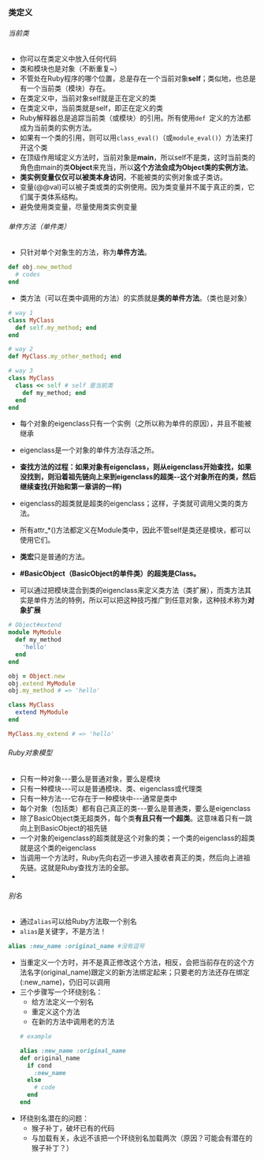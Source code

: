 ### 类定义

###### 当前类

* 你可以在类定义中放入任何代码
* 类和模块也是对象（不断重复~）
* 不管处在Ruby程序的哪个位置，总是存在一个当前对象**self**；类似地，也总是有一个当前类（模块）存在。
* 在类定义中，当前对象self就是正在定义的类
* 在类定义中，当前类就是self，即正在定义的类
* Ruby解释器总是追踪当前类（或模块）的引用。所有使用`def `定义的方法都成为当前类的实例方法。
* 如果有一个类的引用，则可以用`class_eval()`（或`module_eval()`）方法来打开这个类
* 在顶级作用域定义方法时，当前对象是**main**，所以self不是类，这时当前类的角色由main的类**Object**来充当，所以**这个方法会成为Object类的实例方法**。
* **类实例变量仅仅可以被类本身访问**，不能被类的实例对象或子类访。
* 变量(@@val)可以被子类或类的实例使用。因为类变量并不属于真正的类，它们属于类体系结构。
* 避免使用类变量，尽量使用类实例变量


###### 单件方法（单件类）

* 只针对单个对象生的方法，称为**单件方法**。
```ruby
def obj.new_method
  # codes
end
```
* 类方法（可以在类中调用的方法）的实质就是**类的单件方法**。（类也是对象）
```ruby
# way 1
class MyClass
  def self.my_method; end
end

# way 2
def MyClass.my_other_method; end

# way 3
class MyClass
  class << self # self 是当前类
    def my_method; end
  end
end
```
* 每个对象的eigenclass只有一个实例（之所以称为单件的原因），并且不能被继承

* eigenclass是一个对象的单件方法存活之所。

* **查找方法的过程：如果对象有eigenclass，则从eigenclass开始查找，如果没找到，则沿着祖先链向上来到eigenclass的超类--这个对象所在的类，然后继续查找(开始和第一章讲的一样)**

* eigenclass的超类就是超类的eigenclass；这样，子类就可调用父类的类方法。

* 所有attr_*()方法都定义在Module类中，因此不管self是类还是模块，都可以使用它们。

* **类宏**只是普通的方法。
* **#BasicObject（BasicObject的单件类）的超类是Class。**
* 可以通过把模块混合到类的eigenclass来定义类方法（类扩展），而类方法其实是单件方法的特例，所以可以把这种技巧推广到任意对象，这种技术称为**对象扩展**
```ruby
# Object#extend
module MyModule
  def my_method
    'hello'
  end
end

obj = Object.new
obj.extend MyModule
obj.my_method # => 'hello'

class MyClass
  extend MyModule
end

MyClass.my_extend # => 'hello'
```

###### Ruby对象模型

* 只有一种对象---要么是普通对象，要么是模块
* 只有一种模块---可以是普通模块、类、eigenclass或代理类
* 只有一种方法---它存在于一种模块中---通常是类中
* 每个对象（包括类）都有自己真正的类---要么是普通类，要么是eigenclass
* 除了BasicObject类无超类外，每个类**有且只有一个超类**。这意味着只有一跳向上到BasicObject的祖先链
* 一个对象的eigenclass的超类就是这个对象的类；一个类的eigenclass的超类就是这个类的eigenclass
* 当调用一个方法时，Ruby先向右迈一步进入接收者真正的类，然后向上进祖先链。这就是Ruby查找方法的全部。
* 

###### 别名
* 通过`alias`可以给Ruby方法取一个别名
* `alias`是关键字，不是方法！
```ruby
alias :new_name :original_name #没有逗号
```
* 当重定义一个方时，并不是真正修改这个方法，相反，会把当前存在的这个方法名字(original\_name)跟定义的新方法绑定起来；只要老的方法还存在绑定(:new_name)，仍旧可以调用
* 三个步骤写一个环绕别名：
  * 给方法定义一个别名
  * 重定义这个方法
  * 在新的方法中调用老的方法
  ```ruby
  # example
  
  alias :new_name :original_name
  def original_name
    if cond
      :new_name
    else
      # code
    end
  end
  ```
* 环绕别名潜在的问题：
  * 猴子补丁，破坏已有的代码
  * 与加载有关，永远不该把一个环绕别名加载两次（原因？可能会有潜在的猴子补丁？）

